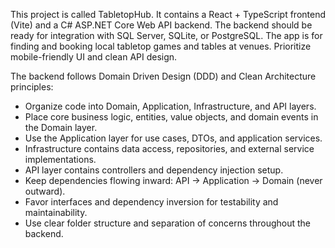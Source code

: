 <!-- Use this file to provide workspace-specific custom instructions to Copilot. For more details, visit https://code.visualstudio.com/docs/copilot/copilot-customization#_use-a-githubcopilotinstructionsmd-file -->

This project is called TabletopHub. It contains a React + TypeScript frontend (Vite) and a C# ASP.NET Core Web API backend. The backend should be ready for integration with SQL Server, SQLite, or PostgreSQL. The app is for finding and booking local tabletop games and tables at venues. Prioritize mobile-friendly UI and clean API design.

The backend follows Domain Driven Design (DDD) and Clean Architecture principles:

- Organize code into Domain, Application, Infrastructure, and API layers.
- Place core business logic, entities, value objects, and domain events in the Domain layer.
- Use the Application layer for use cases, DTOs, and application services.
- Infrastructure contains data access, repositories, and external service implementations.
- API layer contains controllers and dependency injection setup.
- Keep dependencies flowing inward: API → Application → Domain (never outward).
- Favor interfaces and dependency inversion for testability and maintainability.
- Use clear folder structure and separation of concerns throughout the backend.

